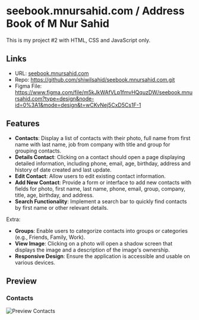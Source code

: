 # seebook.mnursahid.com / Address Book of M Nur Sahid
This is my project #2 with HTML, CSS and JavaScript only.

## Links
- URL: [seebook.mnursahid.com](https://seebook.mnursahid.com)
- Repo: <https://github.com/shiwilsahid/seebook.mnursahid.com.git>
- Figma File: <https://www.figma.com/file/m5kJkWAfVLp1fmvHQquzDW/seebook.mnursahid.com?type=design&node-id=0%3A1&mode=design&t=wCKvNej5CxD5Cs1F-1>

## Features
- **Contacts**: Display a list of contacts with their photo, full name from first name with last name, job from company with title and group for grouping contacts.
- **Details Contact**: Clicking on a contact should open a page displaying detailed information, including phone, email, age, birthday, address and history of date created and last update.
- **Edit Contact**: Allow users to edit existing contact information.
- **Add New Contact**: Provide a form or interface to add new contacts with fields for photo, first name, last name, phone, email, group, company, title, age, birthday, and address.
- **Search Functionality**: Implement a search bar to quickly find contacts by first name or other relevant details.

Extra:
- **Groups**: Enable users to categorize contacts into groups or categories (e.g., Friends, Family, Work).
- **View Image**: Clicking on a photo will open a shadow screen that displays the image and a description of the image's ownership.
- **Responsive Design**: Ensure the application is accessible and usable on various devices.

## Preview
### Contacts

![Preview Contacts](./previews/home.jpg)